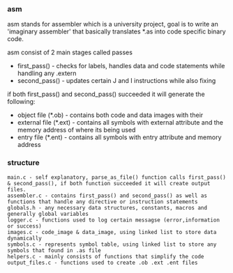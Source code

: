 ### asm

asm stands for assembler which is a university project, goal is to write an 'imaginary assembler' that basically translates *.as into code specific binary code.

asm consist of 2 main stages called passes
* first_pass() - checks for labels, handles data and code statements while handling any .extern
* second_pass() - updates certain J and I instructions while also fixing 

if both first_pass() and second_pass() succeeded it will generate the following:
+ object file (*.ob)    - contains both code and data images with their 
+ external file (*.ext) - contains all symbols with external attribute and the memory address of where its being used
+ entry file (*.ent)    - contains all symbols with entry attribute and memory address 


### structure
```
main.c - self explanatory, parse_as_file() function calls first_pass() & second_pass(), if both function succeeded it will create output files.
assembler.c - contains first_pass() and second_pass() as well as functions that handle any directive or instruction statements
globals.h - any necessary data structures, constants, macros and generally global variables 
logger.c - functions used to log certain messagse (error,information or success)
images.c - code_image & data_image, using linked list to store data dynamically
symbols.c - represents symbol table, using linked list to store any symbols that found in .as file
helpers.c - mainly consists of functions that simplify the code
output_files.c - functions used to create .ob .ext .ent files
```